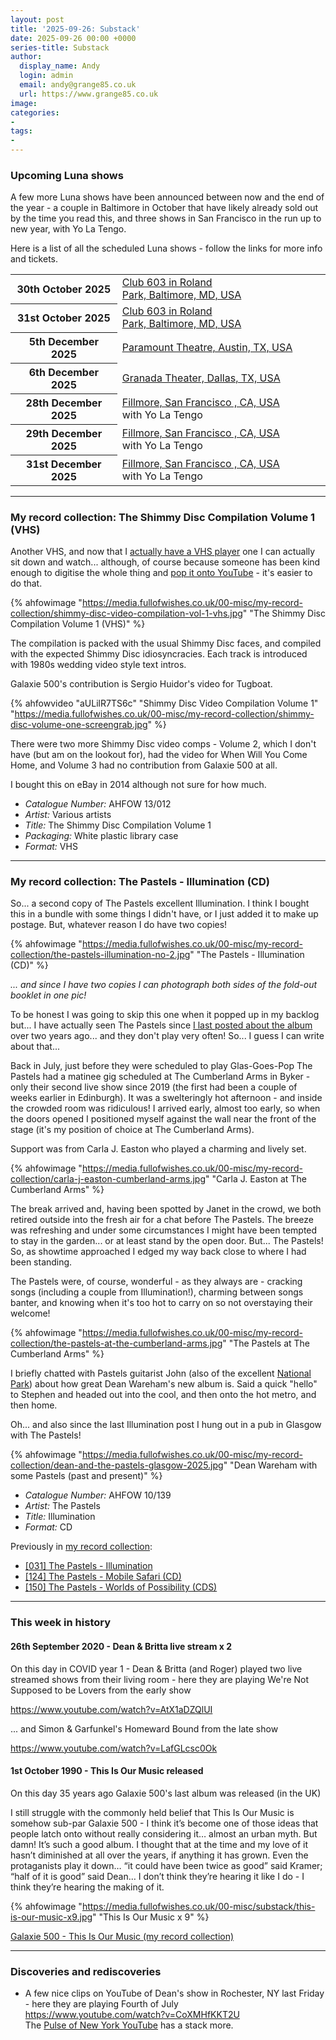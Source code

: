 ```yaml
---
layout: post
title: '2025-09-26: Substack'
date: 2025-09-26 00:00 +0000
series-title: Substack
author:
  display_name: Andy
  login: admin
  email: andy@grange85.co.uk
  url: https://www.grange85.co.uk
image:
categories:
-
tags:
-
---
```

### Upcoming Luna shows

A few more Luna shows have been announced between now and the end of the year - a couple in Baltimore in October that have likely already sold out by the time you read this, and three shows in San Francisco in the run up to new year, with Yo La Tengo.

Here is a list of all the scheduled Luna shows - follow the links for more info and tickets.

<table><tbody><tr>
<th>30th October 2025</th>
<td><a href="https://www.fullofwishes.co.uk/database/luna/shows/luna-2025-10-30-club-603-in-roland-park-baltimore-md-usa/?utm_source=substack&utm_medium=social&utm_campaign=newsletter+20250926">Club 603 in Roland Park,&nbsp;Baltimore,&nbsp;MD,&nbsp;USA </a>
</td>
</tr>
<tr>
<th>31st October 2025</th>
<td><a href="https://www.fullofwishes.co.uk/database/luna/shows/luna-2025-10-31-club-603-in-roland-park-baltimore-md-usa/?utm_source=substack&utm_medium=social&utm_campaign=newsletter+20250926">Club 603 in Roland Park,&nbsp;Baltimore,&nbsp;MD,&nbsp;USA </a>
</td>
</tr>
<tr>
<th>5th December 2025</th>
<td><a href="https://www.fullofwishes.co.uk/database/luna/shows/luna-2025-12-05-paramount-theatre-austin-tx-usa/?utm_source=substack&utm_medium=social&utm_campaign=newsletter+20250926">Paramount Theatre,&nbsp;Austin,&nbsp;TX,&nbsp;USA</a>
</td>
</tr>
<tr>
<th>6th December 2025</th>
<td><a href="https://www.fullofwishes.co.uk/database/luna/shows/luna-2025-12-06-granada-theater-dallas-tx-usa/?utm_source=substack&utm_medium=social&utm_campaign=newsletter+20250926">Granada Theater,&nbsp;Dallas,&nbsp;TX,&nbsp;USA</a>
</td>
</tr><tr>
<th>28th December 2025</th>
<td><a href="https://www.fullofwishes.co.uk/database/luna/shows/luna-2025-12-28-fillmore-san-francisco-ca-usa/?utm_source=substack&utm_medium=social&utm_campaign=newsletter+20250926">Fillmore,&nbsp;San Francisco ,&nbsp;CA,&nbsp;USA</a><br>
<span>with Yo La Tengo</span>
</td>
</tr>
<tr>
<th>29th December 2025</th>
<td><a href="https://www.fullofwishes.co.uk/database/luna/shows/luna-2025-12-29-fillmore-san-francisco-ca-usa/?utm_source=substack&utm_medium=social&utm_campaign=newsletter+20250926">Fillmore,&nbsp;San Francisco ,&nbsp;CA,&nbsp;USA</a><br>
<span>with Yo La Tengo</span>
</td>
</tr>
<tr>
<th>31st December 2025</th>
<td><a href="https://www.fullofwishes.co.uk/database/luna/shows/luna-2025-12-31-fillmore-san-francisco-ca-usa/?utm_source=substack&utm_medium=social&utm_campaign=newsletter+20250926">Fillmore,&nbsp;San Francisco ,&nbsp;CA,&nbsp;USA</a><br>
<span>with Yo La Tengo</span>
</td>
</tr></tbody></table>

---

### My record collection: The Shimmy Disc Compilation Volume 1 (VHS)

Another VHS, and now that I [actually have a VHS player](https://www.fullofwishes.co.uk/2025/07/03/video-galaxie-500-at-subterania-27th-june-1990/?utm_source=substack&utm_medium=social&utm_campaign=newsletter+20250926) one I can actually sit down and watch... although, of course because someone has been kind enough to digitise the whole thing and [pop it onto YouTube](https://www.youtube.com/watch?v=aULilR7TS6c) - it's easier to do that.

{% ahfowimage "https://media.fullofwishes.co.uk/00-misc/my-record-collection/shimmy-disc-video-compilation-vol-1-vhs.jpg" "The Shimmy Disc Compilation Volume 1 (VHS)" %}

The compilation is packed with the usual Shimmy Disc faces, and compiled with the expected Shimmy Disc idiosyncracies. Each track is introduced with 1980s wedding video style text intros.

Galaxie 500's contribution is Sergio Huidor's video for Tugboat.

{% ahfowvideo "aULilR7TS6c" "Shimmy Disc Video Compilation Volume 1" "https://media.fullofwishes.co.uk/00-misc/my-record-collection/shimmy-disc-volume-one-screengrab.jpg" %}

There were two more Shimmy Disc video comps - Volume 2, which I don't have (but am on the lookout for), had the video for When Will You Come Home, and Volume 3 had no contribution from Galaxie 500 at all. 

I bought this on eBay in 2014 although not sure for how much.

 - *Catalogue Number:* AHFOW 13/012
 - *Artist:* Various artists
 - *Title:* The Shimmy Disc Compilation Volume 1
 - *Packaging:* White plastic library case
 - *Format:* VHS

---

### My record collection: The Pastels - Illumination (CD)

So...  a second copy of The Pastels excellent Illumination. I think I bought this in a bundle with some things I didn't have, or I just added it to make up postage. But, whatever reason I do have two copies!

{% ahfowimage "https://media.fullofwishes.co.uk/00-misc/my-record-collection/the-pastels-illumination-no-2.jpg" "The Pastels - Illumination (CD)" %}

_... and since I have two copies I can photograph both sides of the fold-out booklet in one pic!_

To be honest I was going to skip this one when it popped up in my backlog but... I have actually seen The Pastels since [I last posted about the album](https://www.fullofwishes.co.uk/2023/05/04/my-record-collection-031-the-pastels-illumination/?utm_source=substack&utm_medium=social&utm_campaign=newsletter+20250926) over two years ago... and they don't play very often! So... I guess I can write about that...

Back in July, just before they were scheduled to play Glas-Goes-Pop The Pastels had a matinee gig scheduled at The Cumberland Arms in Byker - only their second live show since 2019 (the first had been a couple of weeks earlier in Edinburgh). It was a swelteringly hot afternoon - and inside the crowded room was ridiculous! I arrived early, almost too early, so when the doors opened I positioned myself against the wall near the front of the stage (it's my position of choice at The Cumberland Arms).

Support was from Carla J. Easton who played a charming and lively set.

{% ahfowimage "https://media.fullofwishes.co.uk/00-misc/my-record-collection/carla-j-easton-cumberland-arms.jpg" "Carla J. Easton at The Cumberland Arms" %}

The break arrived and, having been spotted by Janet in the crowd, we both retired outside into the fresh air for a chat before The Pastels. The breeze was refreshing and under some circumstances I might have been tempted to stay in the garden... or at least stand by the open door. But... The Pastels! So, as showtime approached I edged my way back close to where I had been standing.

The Pastels were, of course, wonderful - as they always are - cracking songs (including a couple from Illumination!), charming between songs banter, and knowing when it's too hot to carry on so not overstaying their welcome!

{% ahfowimage "https://media.fullofwishes.co.uk/00-misc/my-record-collection/the-pastels-at-the-cumberland-arms.jpg" "The Pastels at The Cumberland Arms" %}

I briefly chatted with Pastels guitarist John (also of the excellent [National Park](http://www.nationalparksite.com/)) about how great Dean Wareham's new album is. Said a quick "hello" to Stephen and headed out into the cool, and then onto the hot metro, and then home.

Oh... and also since the last Illumination post I hung out in a pub in Glasgow with The Pastels!

{% ahfowimage "https://media.fullofwishes.co.uk/00-misc/my-record-collection/dean-and-the-pastels-glasgow-2025.jpg" "Dean Wareham with some Pastels (past and present)" %}

 - *Catalogue Number:* AHFOW 10/139
 - *Artist:* The Pastels
 - *Title:* Illumination
 - *Format:* CD

Previously in [my record collection](https://www.fullofwishes.co.uk/category/my-record-collection?utm_source=substack&utm_medium=social&utm_campaign=newsletter+20250926):
 - [[031] The Pastels - Illumination](https://www.fullofwishes.co.uk/2023/05/04/my-record-collection-031-the-pastels-illumination/?utm_source=substack&utm_medium=social&utm_campaign=newsletter+20250926)
 - [[124] The Pastels - Mobile Safari (CD)](https://www.fullofwishes.co.uk/2024/03/18/my-record-collection-119-the-pastels-mobile-safari-cd/?utm_source=substack&utm_medium=social&utm_campaign=newsletter+20250926)
 - [[150] The Pastels - Worlds of Possibility (CDS)](https://www.fullofwishes.co.uk/2024/06/10/my-record-collection-143-the-pastels-worlds-of-possibility-cds/?utm_source=substack&utm_medium=social&utm_campaign=newsletter+20250926)

---

### This week in history

#### 26th September 2020 - Dean & Britta live stream x 2

On this day in COVID year 1 - Dean & Britta (and Roger) played two live streamed shows from their living room - here they are playing We're Not Supposed to be Lovers from the early show

https://www.youtube.com/watch?v=AtX1aDZQlUI

... and Simon & Garfunkel's Homeward Bound from the late show

https://www.youtube.com/watch?v=LafGLcsc0Ok

#### 1st October 1990 - This Is Our Music released

On this day 35 years ago Galaxie 500's last album was released (in the UK)

I still struggle with the commonly held belief that This Is Our Music is somehow sub-par Galaxie 500 - I think it’s become one of those ideas that people latch onto without really considering it… almost an urban myth. But damn! It’s such a good album. I thought that at the time and my love of it hasn’t diminished at all over the years, if anything it has grown. Even the protaganists play it down… “it could have been twice as good” said Kramer; “half of it is good” said Dean… I don’t think they’re hearing it like I do - I think they’re hearing the making of it.

{% ahfowimage "https://media.fullofwishes.co.uk/00-misc/substack/this-is-our-music-x9.jpg" "This Is Our Music x 9" %}

[Galaxie 500 - This Is Our Music (my record collection)](https://www.fullofwishes.co.uk/2025/09/04/my-record-collection-galaxie-500-this-is-our-music-japanese-cd/?utm_source=substack&utm_medium=social&utm_campaign=newsletter+20250926)

---

### Discoveries and rediscoveries

- A few nice clips on YouTube of Dean's show in Rochester, NY last Friday - here they are playing Fourth of July  
  https://www.youtube.com/watch?v=CoXMHfKKT2U  
  The [Pulse of New York YouTube](https://www.youtube.com/@AndrewPulsifer) has a stack more.

